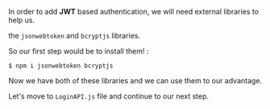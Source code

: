 In order to add **JWT** based authentication, we will need external libraries to help us.

the `jsonwebtoken` and `bcryptjs` libraries.

So our first step would be to install them! :

```console
$ npm i jsonwebtoken bcryptjs
```

Now we have both of these libraries and we can use them to our advantage.

Let's move to `LoginAPI.js` file and continue to our next step.
